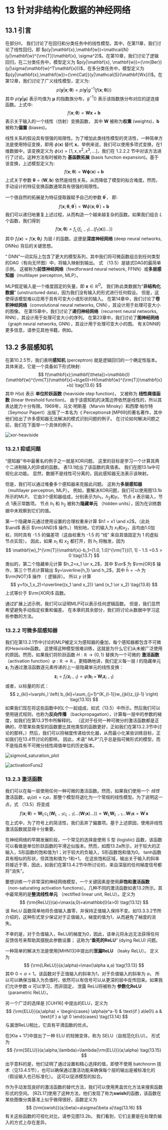 # 13 针对非结构化数据的神经网络

## 13.1 引言

在部分II， 我们讨论了在回归和分类任务中的线性模型。其中，在第11章，我们讨论了线性回归，即 $p(y|\mathbf{x},\mathbf{w})=\mathcal{N}(y|\mathbf{w}^{\rm{T}}\mathbf{x}, \sigma^2)$。在第10章，我们讨论了逻辑回归，在二分类任务中，模型定义为 $p(y|\mathbf{x}, \mathbf{w})={\rm{Ber}}(y|\sigma(\mathbf{w}^T\mathbf{x}))$，在多分类任务中，模型定义为 $p(y|\mathbf{x},\mathbf{w})={\rm{Cat}}(y|\mathcal{S}(\mathbf{Wx}))$。在第12章，我们讨论了广义线性模型，定义为:
$$
p(\mathbf{y}|\mathbf{x};\mathbf{\theta})=p(\mathbf{y}|g^{-1}(f(\mathbf{x};\mathbf{\theta}))) \tag{13.1}
$$
其中 $p(\mathbf{y}|\mathbf{\mu})$ 表示均值为 $\mathbf{\mu}$ 的指数族分布，$g^{-1}()$ 表示该指数族分布对应的逆连接函数。上式中:
$$
f(\mathbf{x};\mathbf{\theta})=\mathbf{Wx} + \mathbf{b} \tag{13.2}
$$
表示关于输入的一个线性（仿射）变换函数， 其中 $\mathbf{W}$ 被称为**权重** (weights)，$\mathbf{b}$ 被称为**偏置** (biases)。

线性关系的假设具有很强的局限性。为了增加此类线性模型的灵活性，一种简单方法是使用特征变换，即用 $\phi(\mathbf{x})$ 替代 $\mathbf{x}$。举例来说，我们可以使用多项式变换，在1维数据中，该变换定义为 $\phi(x)=[1,x,x^2,x^3,...]$，我们在 1.2.2.2 节中对该方法进行了讨论。这种方法有时被称为 **基函数拓展** (basis function expansion)。基于该变换，上述模型定义为:
$$
f(\mathbf{x}; \mathbf{\theta})=\mathbf{W}\mathbf{\phi}(\mathbf{x}) + \mathbf{b} \tag{13.3}
$$
上式关于参数 $\mathbf{\theta}=(\mathbf{W}, \mathbf{b})$ 依然是线性关系，从而降低了模型的拟合难度。然而，手动设计的特征变换函数通常具有很强的局限性。

一个很自然的拓展是为特征提取器赋予自己的参数 $\mathbf{\theta}^\prime$， 即:
$$
f(\mathbf{x};\mathbf{\theta},\mathbf{\theta}^\prime)=\mathbf{W}\phi(\mathbf{x};\mathbf{\theta}^\prime)+\mathbf{b} \tag{13.4}
$$
我们可以递归地重复上述过程，从而构造一个越来越复杂的函数。如果我们组合 $L$ 个函数，我们得到
$$
f(\mathbf{x};\mathbf{\theta})=f_L(f_{L-1}(...(f_1(\mathbf{x}))...)) \tag{13.5}
$$
其中 $f_l(\mathbf{x})=f(\mathbf{x};\mathbf{\theta}_l)$ 为层 $l$ 的函数。这便是**深度神经网络** (deep neural networks, DNNs) 背后的关键思想。

“ DNN”一词实际上包含了更大的模型系列，其中我们将可微函数组合到任何类型的DAG（有向无环图）中，将输入映射到输出。 式 （13.5）是链式DAG的最简单示例。 这被称为**前馈神经网络**（feedforward neural network, FFNN）或**多层感知器**（multilayer perceptron, MLP）。

MLP假定输入是一个维度固定的矢量，即 $\mathbf{x} \in \mathbb{R}^D$。 我们称此类数据为“**非结构化数据**” (unstructured data)，因为我们没有输入的形式进行任何假设。 但是，这使得该模型难以应用于具有可变大小或形状的输入。 在第14章中，我们讨论了**卷积神经网络**（convolutional neural networks, CNN），其设计用于处理可变大小的图像。 在第15章中，我们讨论了**递归神经网络**（recurrent neural networks, RNN），其设计用于处理可变大小的序列。 在第23章中，我们讨论了**图神经网络**（graph neural networks, GNN），其设计用于处理可变大小的图。 有关DNN的更多信息，请参见其他书籍，例如。

## 13.2 多层感知机

在第10.2.5节，我们表明**感知机** (perceptron) 就是逻辑回归的一个确定性版本。具体来说，它是一个具备如下形式映射:
$$
f(\mathbf{x};\mathbf{\theta})=\mathbb{I}(\mathbf{w}^{\rm{T}}\mathbf{x}+b\ge0)=H(\mathbf{w}^{\rm{T}}\mathbf{x}+b) \tag{13.6}
$$
其中 $H(a)$ 表示 **单位阶跃函数** (heaviside step function)， 又被称为 **线性阈值函数** (linear threshold function)。 由于该感知机的决策边界依然是线性的，所以其表达能力十分有限。1969年，马文·明斯基（Marvin Minsky）和西摩·帕尔特（Seymour Papert）出版了一本名为《 Perceptrons》 [MP69]的著名著作，其中他们给出了许多感知器无法解决的模式识别问题的例子。 在讨论如何解决问题之前，我们在下面举一个具体的例子。

![xor-heaviside](.\figures\xor-heaviside.png)

### 13.2.1 抑或问题

“感知器”书中最著名的例子之一就是XOR问题。 这里的目标是学习一个计算其两个二进制输入的异或的函数。 表13.1给出了该函数的真值表。 我们在图13.1a中可视化此功能。 显然，数据不是线性可分离的，因此感知器无法表示该映射。

但是，我们可以通过堆叠多个感知器来克服此问题。 这称为**多层感知器**（multilayer perceptron, MLP）。 例如，要解决XOR问题，我们可以使用图13.1b所示的MLP。 它由3个感知器组成，分别表示为$h_1$，$h_2$和$y$。 节点 $x$ 表示输入，节点 $1$表示常数项。 节点 $h_1$ 和 $h_2$ 被称为**隐藏单元** （hidden units），因为在训练数据中未观察到它们的值。

第一个隐藏单元通过使用设置的合理权重来计算 $h1 = x1 \and x2$。（此处 $\and$ 表示 $\rm{AND}$ 操作。）特别地，它的输入为 $x_1$和$x_2$，且均由1.0加权，同时具有 -1.5 的偏差项（这由权重为 -1.5 的 “线” 来自其值固定为 1 的虚拟节点实现）。 因此，如果 $x_1$ 和 $x_2$ 都打开，则 $h_1$ 将触发，因为
$$
\mathbf{w}_1^{\rm{T}}\mathbf{x}-b_1=[1.0, 1.0]^{\rm{T}}[1, 1] - 1.5 =0.5 > 0 \tag{13.7}
$$
类似的，第二个隐藏单元计算 $h_2=x_1 \or x_2$，其中 $\or$ 为 $\rm{OR}$ 操作，第三个节点计算输出 $y=\overline{h_1} \and h_2$，其中 $\bar{h}=\neg h$ 为 $\rm{NOT}$ 操作 （ 逻辑非）。 所以 $y$ 计算
$$
y=f(x_1,x_2)=\overline{(x_1 \and x_2)} \and (x_1 \or x_2) \tag{13.8}
$$
上式等价于 $\rm{XOR}$ 函数。

通过扩展上述示例，我们可以证明MLP可以表示任何逻辑函数。 但是，我们显然希望避免手动指定权重和偏差。 在本章的其余部分，我们将讨论从数据中学习这些参数的方法。

### 13.2.2 可微多层感知器

我们在第13.2.1节中讨论的MLP被定义为感知器的叠加，每个感知器都包含不可微的Heaviside函数。 这使得这种模型很难训练，这就是为什么它们从未被广泛使用的原因。然而，如果我们将阶跃函数 $H:\mathbb{R}\rightarrow \{0,1\}$ 替换为一个可微的 **激活函数** （activation function）$\varphi:\mathbb{R} \rightarrow \mathbb{R}$ 。更精确地讲，我们定义每一层 $l$ 的隐藏单元 $\mathbf{z}_l$ 为通过激活函数逐元素传递的上一层隐藏单元的线性变换：
$$
\mathbf{z}_l=f_l(\mathbf{z}_{l-1})=\varphi(\mathbf{b}_l+\mathbf{W}_l\mathbf{z}_{l-1}) \tag{13.9}
$$
或者，以标量的形式：
$$
z_{kl}=\varphi_l \left( b_{kl}+\sum_{j=1}^{K_{l-1}}w_{jkl}z_{jl-1} \right) \tag{13.10}
$$
如果我们现在将这些函数中的$L$个一起组成，如式（13.5）中所示。然后我们可以使用链式规则，也称为**反向传播** （backpropagation），计算每一层中的参数的梯度，如我们在第13.3节中所解释的。 （这对于任何一种可微分的激活函数都是正确的，尽管某些类型的函数要比其他类型的函数更好，正如我们在第13.2.3节中讨论的那样。）然后，我们可以将梯度传递给优化器，从而最小化某些训练目标，正如我们在13.4节讨论的那样。 因此，术语“ MLP”几乎总是指可微形式的模型，而不是指具有不可微分线性阈值单位的历史版本。

![sigmoid_saturation_plot](.\figures\sigmoid_saturation_plot.png)

![activationFuns2](.\figures\activationFuns2.png)

### 13.2.3 激活函数

我们可以在每一层使用任何一种可微的激活函数。然而，如果我们使用一个 *线性* 激活函数，$\varphi_l(a)=c_la$，那整个模型将退化为一个常规的线性模型。为了说明这一点，式 （13.5）将变成
$$
f(\mathbf{x};\mathbf{\theta})=\mathbf{W}_Lc_L(\mathbf{W}_{L-1}c_{L-1}(...(\mathbf{W}_1\mathbf{x})...)) \propto \mathbf{W}_L\mathbf{W}_{L-1}...\mathbf{W}_1\mathbf{x}=\mathbf{W}^\prime\mathbf{x} \tag{13.11}
$$
在上式中，为了符号上的简洁性，我们丢弃了偏置项。基于上述原因，使用非线性激活函数就显得十分重要。

在神经网络的早期发展阶段，一个常见的选择是使用 S 型 (logistic) 函数，该函数可以看做是单位阶跃函数的平滑近似版本。然而，如图13.2a所示，对于较大的正输入，S形函数的饱和值为1；对于较大的负输入，S形函数饱和值为0。 tanh函数具有相似的形状，但其饱和值为-1和+1。 在这些饱和区域，输出关于输入的斜率将接近于零，因此，如我们在第13.4.2节中所讨论的，来自深层的任何梯度信号都将“消失”。

要想训练一个非常深的神经网络模型，一个关键因素是使用**非饱和激活函数** （non-saturating activation functions）。几种不同的激活函数如表13.2所示。其中最常用的是**整流线性单元** （rectifled linear unit, ReLU）。定义为
$$
{\rm{ReLU}}(a)=\max(a,0)=a\mathbb{I}(a>0) \tag{13.12}
$$
该 ReLU 函数简单地将负值输入置零，并保持正值输入保持不变。如13.3.3.2节所介绍的，这种形式至少保证对于正值输入，梯度的值为1，从而避免了梯度的消失。

不幸的是，对于负值输入，ReLU的梯度为0，因此，该单元将永远无法获得任何反馈信号来帮助其摆脱此参数设置； 这称为“**垂死的ReLU**” (dying ReLU) 问题。

一种简单的解决方法是使用[MHN13]中提出的**泄漏ReLU** （leaky ReLU）。 定义为
$$
{\rm{LReLU}}(a;\alpha)=\max(\alpha a,a) \tag{13.13}
$$
其中 $0 \lt \alpha \lt 1$。该函数对于正值输入的斜率为1，对于负值输入的斜率为 $\alpha$， 所以可以确保当输入为负值时，依然可以有信号可以从更深的层中反传回来。如果我们允许参数 $\alpha$ 可以学习，而非固定， 泄露 ReLU将被称为 **参数化ReLU** （parametric ReLU）。

另一个广泛的选择是 [CUH16] 中提出的ELU，定义为
$$
{\rm{ELU}}(a;\alpha) = \begin{cases}
\alpha(e^a-1) & \text{if } a\le0\\
a & \text{if } a \gt 0
\end{cases} \tag{13.14}
$$
与漏泄ReLU相比，它具有平滑函数的优点。

在[Kla + 17]中提出了一种 ELU 的轻微变体，称为 SELU（自规范化ELU）。 形式为
$$
{\rm{SELU}}(a;\alpha,\lambda)=\lambda{\rm{ELU}}(a;\alpha) \tag{13.15}
$$
出乎意料的是，他们证明了通过设置和精心选择的值，即使不使用 batchnorm 技术（见13.4.5节），也可以确保通过激活功能来确保每个层的输出是被标准化的（假设输入也已标准化）。 这可以促进模型的拟合。

作为手动发现良好的激活函数的替代方法，我们可以使用黑盒优化方法来搜索函数形式的空间。 [RZL17]使用了这种方法，他们发现了称为**swish**的函数，该函数在某些图像分类基准上似乎做得很好。函数定义为
$$
{\rm{swish}}(a;\beta)=a\sigma(\beta a)\tag{13.16}
$$
有关这些函数的可视化对比，请参见图13.2b。 我们看到，它们主要是在处理负输入的方式上存在差异。
